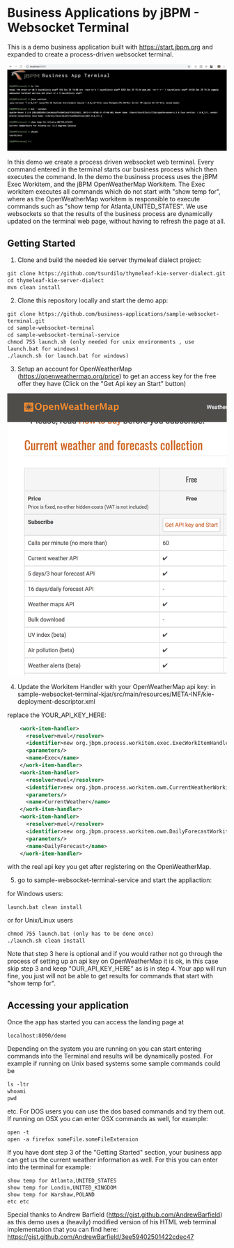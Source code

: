 # Business Applications by jBPM - Websocket Terminal

This is a demo business application built with https://start.jbpm.org and expanded
to create a process-driven websocket terminal. 

![Sample of demo](img/demoscreenshot.png?raw=true)

In this demo we create a process driven websocket web terminal. Every command entered in the terminal
starts our business process which then executes the command. In the demo the business process
uses the jBPM Exec Workitem, and the jBPM OpenWeatherMap Workitem. The Exec workitem executes
all commands which do not start with "show temp for", where as the OpenWeatherMap workitem is responsible 
to execute commands such as "show temp for Atlanta,UNITED_STATES". 
We use websockets so that the results of the business process are dynamically updated on the terminal 
web page, without having to refresh the page at all.

## Getting Started 
1. Clone and build the needed kie server thymeleaf dialect project:
```
git clone https://github.com/tsurdilo/thymeleaf-kie-server-dialect.git
cd thymeleaf-kie-server-dialect
mvn clean install
```

2. Clone this repository locally and start the demo app:

```
git clone https://github.com/business-applications/sample-websocket-terminal.git
cd sample-websocket-terminal
cd sample-websocket-terminal-service
chmod 755 launch.sh (only needed for unix environments , use launch.bat for windows)
./launch.sh (or launch.bat for windows)
```

3. Setup an account for OpenWeatherMap (https://openweathermap.org/price) to get an access key for the free
offer they have (Click on the "Get Api key an Start" button)

![OpenWeatherMapApiKey](img/getapikey.png?raw=true)

4. Update the Workitem Handler with your OpenWeatherMap api key:
in sample-websocket-terminal-kjar/src/main/resources/META-INF/kie-deployment-descriptor.xml

replace the YOUR_API_KEY_HERE:

```xml
    <work-item-handler>
      <resolver>mvel</resolver>
      <identifier>new org.jbpm.process.workitem.exec.ExecWorkItemHandler()</identifier>
      <parameters/>
      <name>Exec</name>
    </work-item-handler>
    <work-item-handler>
      <resolver>mvel</resolver>
      <identifier>new org.jbpm.process.workitem.owm.CurrentWeatherWorkitemHandler("YOUR_API_KEY_HERE")</identifier>
      <parameters/>
      <name>CurrentWeather</name>
    </work-item-handler>
    <work-item-handler>
      <resolver>mvel</resolver>
      <identifier>new org.jbpm.process.workitem.owm.DailyForecastWorkitemHandler("YOUR_API_KEY_HERE")</identifier>
      <parameters/>
      <name>DailyForecast</name>
    </work-item-handler>
```


with the real api key you get after registering on the OpenWeatherMap.

5. go to sample-websocket-terminal-service and start the appliaction:

for Windows users:

```
launch.bat clean install
```

or for Unix/Linux users

```
chmod 755 launch.bat (only has to be done once)
./launch.sh clean install
```

Note that step 3 here is optional and if you would rather not go through the process of setting up an api key
on OpenWeatherMap it is ok, in this case skip step 3 and keep "OUR_API_KEY_HERE" as is in step 4. Your app will run
fine, you just will not be able to get results for commands that start with "show temp for". 

## Accessing your application

Once the app has started you can access the landing page at 

```
localhost:8090/demo
```

Depending on the system you are running on you can start entering commands into the Terminal
and results will be dynamically posted. 
For example if running on Unix based systems some sample commands could be 

```
ls -ltr
whoami
pwd
```
etc. For DOS users you can use the dos based commands and try them out.
If running on OSX you can enter OSX commands as well, for example:

```
open -t
open -a firefox someFile.someFileExtension
```

If you have dont step 3 of the "Getting Started" section, your business app can get us the current weather information as well.
For this you can enter into the terminal for example:

```
show temp for Atlanta,UNITED_STATES
show temp for Londin,UNITED_KINGDOM
show temp for Warshaw,POLAND
etc etc
```

Special thanks to Andrew Barfield (https://gist.github.com/AndrewBarfield) as 
this demo uses a (heavily) modified version of his HTML web terminal implementation 
that you can find here: https://gist.github.com/AndrewBarfield/3ee59402501422cdec47
